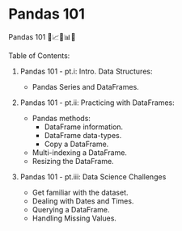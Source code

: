 # Pandas 101

Pandas 101 🐼📈🏹📊📐

Table of Contents:

1. Pandas 101 - pt.i: Intro. Data Structures:
   * Pandas Series and DataFrames.

2. Pandas 101 - pt.ii: Practicing with DataFrames:
   * Pandas methods:
     - DataFrame information.
     - DataFrame data-types.
     - Copy a DataFrame.
   * Multi-indexing a DataFrame.
   * Resizing the DataFrame.
  
  3. Pandas 101 - pt.iii: Data Science Challenges
     * Get familiar with the dataset.
     * Dealing with Dates and Times.
     * Querying a DataFrame.
     * Handling Missing Values.
